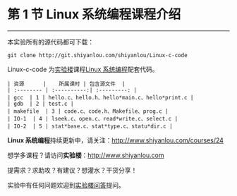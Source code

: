 # 第 1 节 Linux 系统编程课程介绍

* * *

本实验所有的源代码都可下载：

```
git clone http://git.shiyanlou.com/shiyanlou/Linux-c-code 
```

Linux-c-code 为[实验楼](http://shiyanlou.com)课程[Linux 系统编程](http://www.shiyanlou.com/courses/24)配套代码。

```
| 资源      |    所属课时 | 包含源文件  |
| :-------- | :----------:| :---------: |
| gcc  | 1 | hello.c、hello.h、hello*main.c、hello*print.c |
| gdb  | 2 | test.c |
| makefile  | 3 | code.c、code.h、Makefile、prog.c |
| IO-1  | 4 | lseek.c、open.c、read*write.c、select.c |
| IO-2  | 5 | stat*base.c、stat*type.c、statu*dir.c |
```

**Linux 系统编程**持续更新中，请关注：http://www.shiyanlou.com/courses/24

想学多课程？请访问**实验楼**：http://www.shiyanlou.com

提需求？求助攻？有建议？想灌水？干货分享！

实验中有任何问题欢迎到[实验楼问答](http://www.shiyanlou.com/questions)提问。